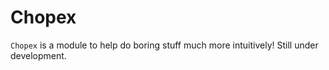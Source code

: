 # Chopex
`Chopex` is a module to help do boring stuff much more intuitively! Still under development.
